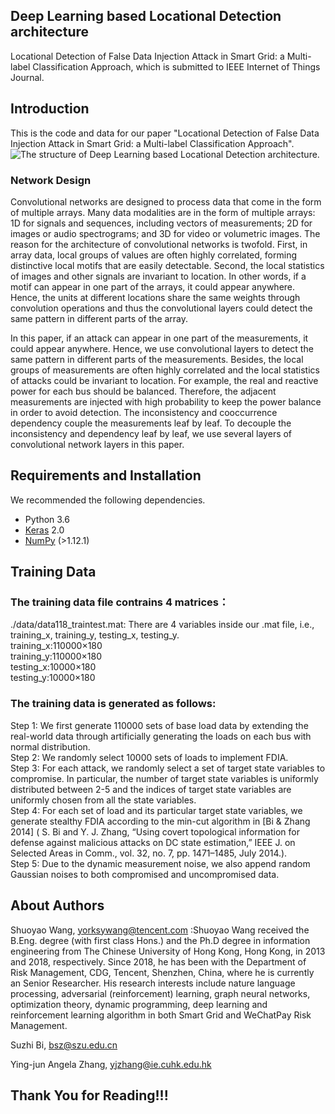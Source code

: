 ## Deep Learning based Locational Detection architecture
Locational Detection of False Data Injection Attack in Smart Grid: a Multi-label Classification Approach, which is submitted to IEEE Internet of Things Journal.
## Introduction
This is the code and data for our paper "Locational Detection of False Data Injection Attack in Smart Grid: a Multi-label Classification Approach".
![The structure of Deep Learning based Locational Detection architecture.](https://user-images.githubusercontent.com/37823466/68104232-46478880-ff15-11e9-9e39-759c1d568ada.png)

### Network Design
Convolutional networks are designed to process data that come in the form of multiple arrays. Many data modalities are in the form of multiple arrays: 1D for signals and sequences, including vectors of measurements; 2D for images or audio spectrograms; and 3D for video or volumetric
images. The reason for the architecture of convolutional networks is twofold. First, in array data, local groups
of values are often highly correlated, forming distinctive local motifs that are easily detectable. Second, the local
statistics of images and other signals are invariant to location. In other words, if a motif can appear in one part of the
arrays, it could appear anywhere. Hence, the units at different locations share the same weights through convolution
operations and thus the convolutional layers could detect the same pattern in different parts of the array.

In this paper, if an attack can appear in one part of the measurements, it could appear anywhere. Hence, we
use convolutional layers to detect the same pattern in different parts of the measurements. Besides, the local groups
of measurements are often highly correlated and the local statistics of attacks could be invariant to location. For
example, the real and reactive power for each bus should be balanced. Therefore, the adjacent measurements are
injected with high probability to keep the power balance in order to avoid detection. The inconsistency and cooccurrence dependency couple the measurements leaf by leaf. To decouple the inconsistency and dependency leaf by
leaf, we use several layers of convolutional network layers in this paper.

## Requirements and Installation
We recommended the following dependencies.

* Python 3.6
* [Keras](http://keras.io//) 2.0
* [NumPy](http://www.numpy.org/) (>1.12.1)

## Training Data
### The training data file contrains 4 matrices：
./data/data118_traintest.mat: There are 4 variables inside our .mat file, i.e., training_x, training_y, testing_x, testing_y.   
        training_x:110000×180  
        training_y:110000×180  
        testing_x:10000×180  
        testing_y:10000×180  

### The training data is generated as follows:  
Step 1: We first generate 110000 sets of base load data by extending the real-world data through artificially generating the loads on each bus with normal distribution.  
Step 2: We randomly select 10000 sets of loads to implement FDIA.  
Step 3: For each attack, we randomly select a set of target state variables to compromise. In particular, the number of target state variables is uniformly distributed between 2-5 and the indices of target state variables are uniformly chosen from all the state variables.  
Step 4: For each set of load and its particular target state variables, we generate stealthy FDIA according to the min-cut algorithm in [Bi & Zhang 2014] ( S. Bi and Y. J. Zhang, “Using covert topological information for defense against malicious attacks on DC state estimation,” IEEE J. on Selected Areas in Comm., vol. 32, no. 7, pp. 1471–1485, July 2014.).  
Step 5: Due to the dynamic measurement noise, we also append random Gaussian noises to both compromised and uncompromised data.  


## About Authors
Shuoyao Wang, yorksywang@tencent.com :Shuoyao Wang received the B.Eng. degree (with first class Hons.) and the Ph.D degree in information engineering from The Chinese University of Hong Kong, Hong Kong, in 2013 and 2018, respectively. Since 2018, he has been with the Department of Risk Management, CDG, Tencent, Shenzhen, China, where he is currently an Senior Researcher. His research interests include nature language processing, adversarial (reinforcement) learning, graph neural networks, optimization theory, dynamic programming, deep learning and reinforcement learning algorithm in both Smart Grid and WeChatPay Risk Management.

Suzhi Bi, bsz@szu.edu.cn

Ying-jun Angela Zhang, yjzhang@ie.cuhk.edu.hk

## Thank You for Reading!!!
